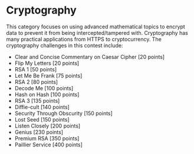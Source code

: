 # Cryptography

This category focuses on using advanced mathematical topics to encrypt data to prevent it from being intercepted/tampered with. Cryptography has many practical applications from HTTPS to cryptocurrency. The cryptography challenges in this contest include:

* Clear and Concise Commentary on Caesar Cipher \[20 points\]
* Flip My Letters \[20 points\]
* RSA 1 \[50 points\]
* Let Me Be Frank \[75 points\]
* RSA 2 \[80 points\]
* Decode Me \[100 points\]
* Hash on Hash \[100 points\]
* RSA 3 \[135 points\]
* Diffie-cult \[140 points\]
* Security Through Obscurity \[150 points\]
* Lost Seed \[150 points\]
* Listen Closely \[200 points\]
* Genius \[230 points\]
* Premium RSA \[350 points\]
* Paillier Service \[400 points\]





